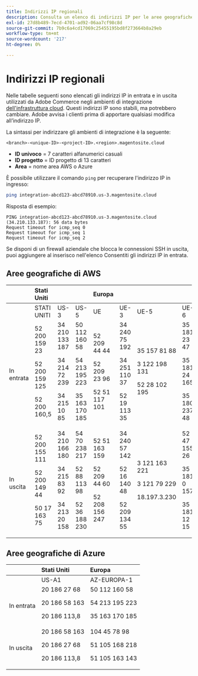 ```yaml
---
title: Indirizzi IP regionali
description: Consulta un elenco di indirizzi IP per le aree geografiche di AWS e Azure utilizzate da Adobe Commerce sull’infrastruttura cloud per gli ambienti di integrazione.
exl-id: 27d8b489-7ecd-4701-ad92-06aa7cf98c8d
source-git-commit: 7b9c6a4cd17069c25455195bd8f273664b8a29eb
workflow-type: tm+mt
source-wordcount: '217'
ht-degree: 0%

---
```


# Indirizzi IP regionali

Nelle tabelle seguenti sono elencati gli indirizzi IP in entrata e in uscita utilizzati da Adobe Commerce negli ambienti di integrazione [dell&#39;infrastruttura cloud](../architecture/pro-architecture.md#integration-environment). Questi indirizzi IP sono stabili, ma potrebbero cambiare. Adobe avvisa i clienti prima di apportare qualsiasi modifica all’indirizzo IP.

La sintassi per indirizzare gli ambienti di integrazione è la seguente:

```text
<branch>-<unique-ID>-<project-ID>.<region>.magentosite.cloud
```

- **ID univoco** = 7 caratteri alfanumerici casuali
- **ID progetto** = ID progetto di 13 caratteri
- **Area** = nome area AWS o Azure

È possibile utilizzare il comando `ping` per recuperare l&#39;indirizzo IP in ingresso:

```bash
ping integration-abcd123-abcd78910.us-3.magentosite.cloud
```

Risposta di esempio:

```console
PING integration-abcd123-abcd78910.us-3.magentosite.cloud (34.210.133.187): 56 data bytes
Request timeout for icmp_seq 0
Request timeout for icmp_seq 1
Request timeout for icmp_seq 2
```

Se disponi di un firewall aziendale che blocca le connessioni SSH in uscita, puoi aggiungere al inserisco nell&#39;elenco Consentiti gli indirizzi IP in entrata.

## Aree geografiche di AWS

|     | Stati Uniti |       |      | Europa |      |      |      | Asia-Pacifico |
| --- | :------------ | :---- | :--- | :----- | :--- | :--- | :--- | :----------- |
|     | STATI UNITI | US-3 | US-5 | UE | UE-3 | UE-5 | UE-6 | AP-3 |
| In entrata | <!--US-->52 200 159 23<p>52 200 159 125<p>52 200 160,5 | <!--US-3-->34 210 133 187<p>34 214 72 239<p>34 215 10 85 | <!--US-5-->50 112 160 58<p>54 213 195 223<p>35 163 170 185 | <!--EU-->52 209 44 44<p>52 209 23 96<p>52 51 117 101 | <!--EU-3-->34 240 75 192<p>34 251 110 37<p>52 19 113 35 | <!--EU-5-->35 157 81 88<p>3 122 198 131<p>52 28 102 195 | <!--EU-6-->35 181 23 47<p>35 181 24 165<p>35 180 237 48 | <!--AP-3-->52 65 39 201<p>52 65 10 202<p>52 65 30 37 |
| In uscita | <!--US-->52 200 155 111<p>52 200 149 44<p>50 17 163 75 | <!--US-3-->34 210 166 180<p>34 215 83 92<p>34 213 20 158 | <!--US-5-->54 70 238 217<p>52 88 113 98<p>52 36 188 230 | <!--EU-->52 51 163 159<p>52 209 44 60<p>52 208 156 247 | <!--EU-3-->34 240 57 142<p>52 16 140 48<p>52 209 134 55 | <!--EU-5-->3 121 163 221<p>3 121 79 229<p>18.197.3.230 | <!--EU-6-->52 47 155 26<p>35 181 0 157<p>35 181 12 15 | <!--AP-3-->52 65 143 178<p>13 54 80 197<p>52 62 224,4 |

## Aree geografiche di Azure

|          | Stati Uniti | Europa |
| -------- | :-------------- | :-------------- |
|          | US-A1 | AZ-EUROPA-1 |
| In entrata | <!--US-A1--> 20 186 27 68<p>20 186 58 163<p>20 186 113,8 | <!--AZ-W-1-->50 112 160 58<p>54 213 195 223<p>35 163 170 185 |
| In uscita | <!--US-A1-->20 186 58 163<p>20 186 27 68<p>20 186 113,8 | <!--AZ-W-1-->104 45 78 98<p>51 105 168 218<p>51 105 163 143 |
